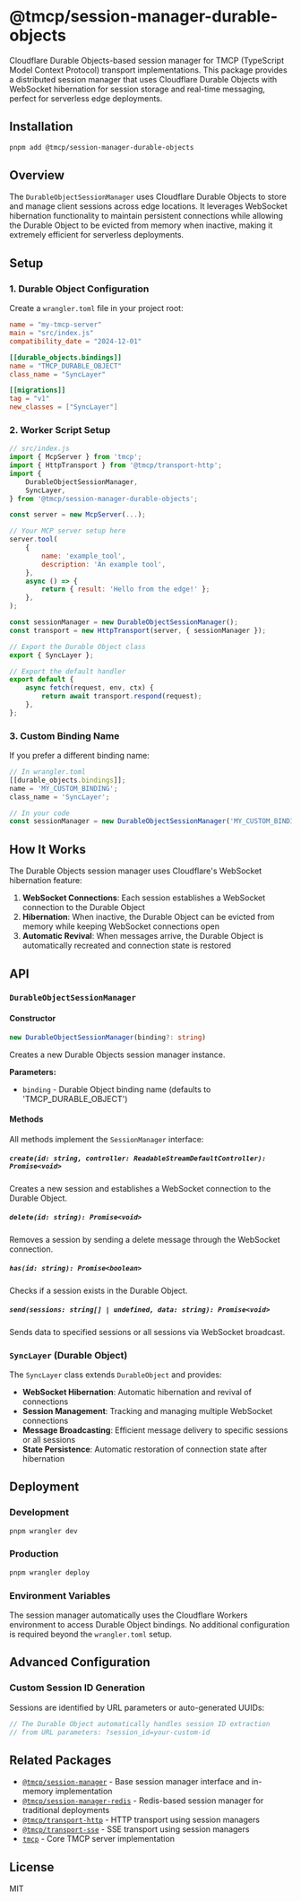 # @tmcp/session-manager-durable-objects

Cloudflare Durable Objects-based session manager for TMCP (TypeScript Model Context Protocol) transport implementations. This package provides a distributed session manager that uses Cloudflare Durable Objects with WebSocket hibernation for session storage and real-time messaging, perfect for serverless edge deployments.

## Installation

```bash
pnpm add @tmcp/session-manager-durable-objects
```

## Overview

The `DurableObjectSessionManager` uses Cloudflare Durable Objects to store and manage client sessions across edge locations. It leverages WebSocket hibernation functionality to maintain persistent connections while allowing the Durable Object to be evicted from memory when inactive, making it extremely efficient for serverless deployments.

## Setup

### 1. Durable Object Configuration

Create a `wrangler.toml` file in your project root:

```toml
name = "my-tmcp-server"
main = "src/index.js"
compatibility_date = "2024-12-01"

[[durable_objects.bindings]]
name = "TMCP_DURABLE_OBJECT"
class_name = "SyncLayer"

[[migrations]]
tag = "v1"
new_classes = ["SyncLayer"]
```

### 2. Worker Script Setup

```javascript
// src/index.js
import { McpServer } from 'tmcp';
import { HttpTransport } from '@tmcp/transport-http';
import {
	DurableObjectSessionManager,
	SyncLayer,
} from '@tmcp/session-manager-durable-objects';

const server = new McpServer(...);

// Your MCP server setup here
server.tool(
	{
		name: 'example_tool',
		description: 'An example tool',
	},
	async () => {
		return { result: 'Hello from the edge!' };
	},
);

const sessionManager = new DurableObjectSessionManager();
const transport = new HttpTransport(server, { sessionManager });

// Export the Durable Object class
export { SyncLayer };

// Export the default handler
export default {
	async fetch(request, env, ctx) {
		return await transport.respond(request);
	},
};
```

### 3. Custom Binding Name

If you prefer a different binding name:

```javascript
// In wrangler.toml
[[durable_objects.bindings]];
name = 'MY_CUSTOM_BINDING';
class_name = 'SyncLayer';

// In your code
const sessionManager = new DurableObjectSessionManager('MY_CUSTOM_BINDING');
```

## How It Works

The Durable Objects session manager uses Cloudflare's WebSocket hibernation feature:

1. **WebSocket Connections**: Each session establishes a WebSocket connection to the Durable Object
2. **Hibernation**: When inactive, the Durable Object can be evicted from memory while keeping WebSocket connections open
3. **Automatic Revival**: When messages arrive, the Durable Object is automatically recreated and connection state is restored

## API

### `DurableObjectSessionManager`

#### Constructor

```typescript
new DurableObjectSessionManager(binding?: string)
```

Creates a new Durable Objects session manager instance.

**Parameters:**

- `binding` - Durable Object binding name (defaults to 'TMCP_DURABLE_OBJECT')

#### Methods

All methods implement the `SessionManager` interface:

##### `create(id: string, controller: ReadableStreamDefaultController): Promise<void>`

Creates a new session and establishes a WebSocket connection to the Durable Object.

##### `delete(id: string): Promise<void>`

Removes a session by sending a delete message through the WebSocket connection.

##### `has(id: string): Promise<boolean>`

Checks if a session exists in the Durable Object.

##### `send(sessions: string[] | undefined, data: string): Promise<void>`

Sends data to specified sessions or all sessions via WebSocket broadcast.

### `SyncLayer` (Durable Object)

The `SyncLayer` class extends `DurableObject` and provides:

- **WebSocket Hibernation**: Automatic hibernation and revival of connections
- **Session Management**: Tracking and managing multiple WebSocket connections
- **Message Broadcasting**: Efficient message delivery to specific sessions or all sessions
- **State Persistence**: Automatic restoration of connection state after hibernation

## Deployment

### Development

```bash
pnpm wrangler dev
```

### Production

```bash
pnpm wrangler deploy
```

### Environment Variables

The session manager automatically uses the Cloudflare Workers environment to access Durable Object bindings. No additional configuration is required beyond the `wrangler.toml` setup.

## Advanced Configuration

### Custom Session ID Generation

Sessions are identified by URL parameters or auto-generated UUIDs:

```javascript
// The Durable Object automatically handles session ID extraction
// from URL parameters: ?session_id=your-custom-id
```

## Related Packages

- [`@tmcp/session-manager`](../session-manager) - Base session manager interface and in-memory implementation
- [`@tmcp/session-manager-redis`](../session-manager-redis) - Redis-based session manager for traditional deployments
- [`@tmcp/transport-http`](../transport-http) - HTTP transport using session managers
- [`@tmcp/transport-sse`](../transport-sse) - SSE transport using session managers
- [`tmcp`](../tmcp) - Core TMCP server implementation

## License

MIT
